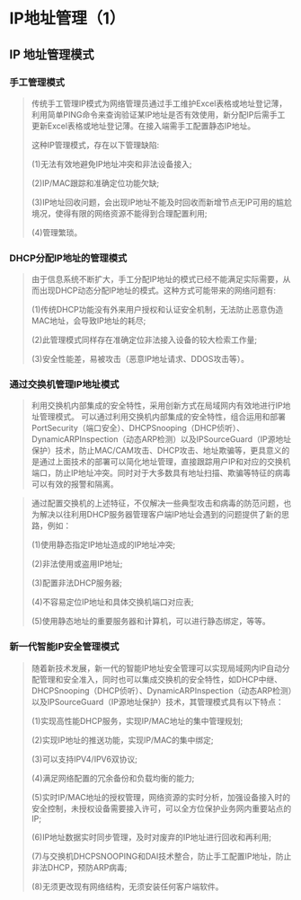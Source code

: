 # IP地址管理（1）


## IP 地址管理模式

### 手工管理模式
> 传统手工管理IP模式为网络管理员通过手工维护Excel表格或地址登记薄，利用简单PING命令来查询验证某IP地址是否有效使用，新分配IP后需手工更新Excel表格或地址登记薄。在接入端需手工配置静态IP地址。
> 
> 这种IP管理模式，存在以下管理缺陷:
> 
> (1)无法有效地避免IP地址冲突和非法设备接入;
> 
> (2)IP/MAC跟踪和准确定位功能欠缺;
> 
> (3)IP地址回收问题，会出现IP地址不能及时回收而新增节点无IP可用的尴尬境况，使得有限的网络资源不能得到合理配置利用;
> 
> (4)管理繁琐。


### DHCP分配IP地址的管理模式

> 由于信息系统不断扩大，手工分配IP地址的模式已经不能满足实际需要，从而出现DHCP动态分配IP地址的模式。这种方式可能带来的网络问题有:
> 
> (1)传统DHCP功能没有外来用户授权和认证安全机制，无法防止恶意伪造MAC地址，会导致IP地址的耗尽;
> 
> (2)此管理模式同样存在准确定位非法接入设备的较大检索工作量;
> 
> (3)安全性能差，易被攻击（恶意IP地址请求、DDOS攻击等）。

### 通过交换机管理IP地址模式

> 利用交换机内部集成的安全特性，采用创新方式在局域网内有效地进行IP地址管理模式。 可以通过利用交换机内部集成的安全特性，组合运用和部署PortSecurity（端口安全）、DHCPSnooping（DHCP侦听）、DynamicARPInspection（动态ARP检测）以及IPSourceGuard（IP源地址保护）技术，防止MAC/CAM攻击、DHCP攻击、地址欺骗等，更具意义的是通过上面技术的部署可以简化地址管理，直接跟踪用户IP和对应的交换机端口，防止IP地址冲突。同时对于大多数具有地址扫描、欺骗等特征的病毒可以有效的报警和隔离。

> 通过配置交换机的上述特征，不仅解决一些典型攻击和病毒的防范问题，也为解决以往利用DHCP服务器管理客户端IP地址会遇到的问题提供了新的思路，例如：
> 
> (1)使用静态指定IP地址造成的IP地址冲突;
> 
> (2)非法使用或盗用IP地址;
> 
> (3)配置非法DHCP服务器;
> 
> (4)不容易定位IP地址和具体交换机端口对应表;
> 
> (5)使用静态地址的重要服务器和计算机，可以进行静态绑定，等等。

### 新一代智能IP安全管理模式

> 随着新技术发展，新一代的智能IP地址安全管理可以实现局域网内IP自动分配管理和安全准入，同时也可以集成交换机的安全特性，如DHCP中继、DHCPSnooping（DHCP侦听）、DynamicARPInspection（动态ARP检测）以及IPSourceGuard（IP源地址保护）技术，其管理模式具有以下特点：
> 
> (1)实现高性能DHCP服务，实现IP/MAC地址的集中管理规划;
> 
> (2)实现IP地址的推送功能，实现IP/MAC的集中绑定;
> 
> (3)可以支持IPV4/IPV6双协议;
> 
> (4)满足网络配置的冗余备份和负载均衡的能力;
> 
> (5)实时IP/MAC地址的授权管理，网络资源的实时分析，加强设备接入时的安全控制，未授权设备需要接入许可，可以全方位保护业务网内重要站点的IP;
> 
> (6)IP地址数据实时同步管理，及时对废弃的IP地址进行回收和再利用;
> 
> (7)与交换机DHCPSNOOPING和DAI技术整合，防止手工配置IP地址，防止非法DHCP，预防ARP病毒;
> 
> (8)无须更改现有网络结构，无须安装任何客户端软件。
